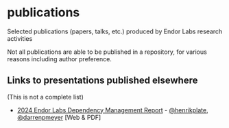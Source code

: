 # publications

Selected publications (papers, talks, etc.) produced by Endor Labs research activities

Not all publications are able to be published in a repository, for various reasons including author preference.

## Links to presentations published elsewhere

(This is not a complete list)

- [2024 Endor Labs Dependency Management Report](https://www.endorlabs.com/lp/2024-dependency-management-report) - [@henrikplate](//github.com/henrikplate), [@darrenpmeyer](//github.com/darrenpmeyer) \[Web & PDF]
